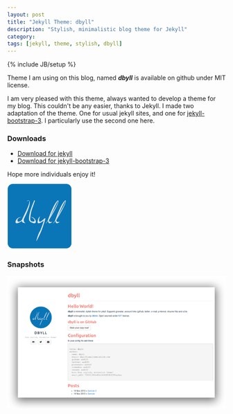```yaml
---
layout: post
title: "Jekyll Theme: dbyll"
description: "Stylish, minimalistic blog theme for Jekyll"
category: 
tags: [jekyll, theme, stylish, dbyll]
---
```

{% include JB/setup %}

Theme I am using on this blog, named ***dbyll*** is available on github under MIT license.

I am very pleased with this theme, always wanted to develop a theme for my blog. This couldn't be any easier, thanks to Jekyll. I made two adaptation of the theme. One for usual jekyll sites, and one for [jekyll-bootstrap-3](http://dbtek.github.io/jekyll-bootstrap-3). I particularly use the second one here.

### Downloads
* [Download for jekyll](https://github.com/dbtek/dbyll)  
* [Download for jekyll-bootstrap-3](https://github.com/jekyll-bs3/dbyll)

Hope more individuals enjoy it!

![dbyll-logo](/assets/media/2013/11/dbyll.png)

### Snapshots

![dbyll-screenshot](/assets/media/2013/11/dbyll-ss.png)